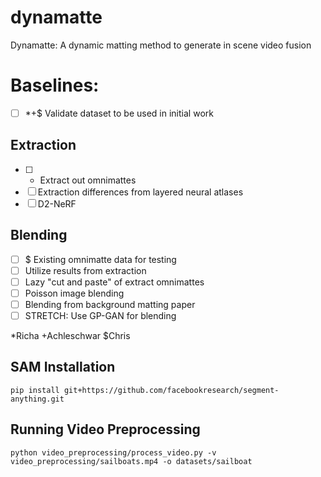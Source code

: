 # dynamatte
Dynamatte: A dynamic matting method to generate in scene video fusion

# Baselines:
- [ ] *+$ Validate dataset to be used in initial work
## Extraction
- [ ] + Extract out omnimattes
- [ ] Extraction differences from layered neural atlases
- [ ] D2-NeRF
## Blending
- [ ] $ Existing omnimatte data for testing
- [ ] Utilize results from extraction
- [ ] Lazy "cut and paste" of extract omnimattes
- [ ] Poisson image blending
- [ ] Blending from background matting paper
- [ ] STRETCH: Use GP-GAN for blending

*Richa
+Achleschwar
$Chris

## SAM Installation
```
pip install git+https://github.com/facebookresearch/segment-anything.git
```

## Running Video Preprocessing
```
python video_preprocessing/process_video.py -v video_preprocessing/sailboats.mp4 -o datasets/sailboat
```
